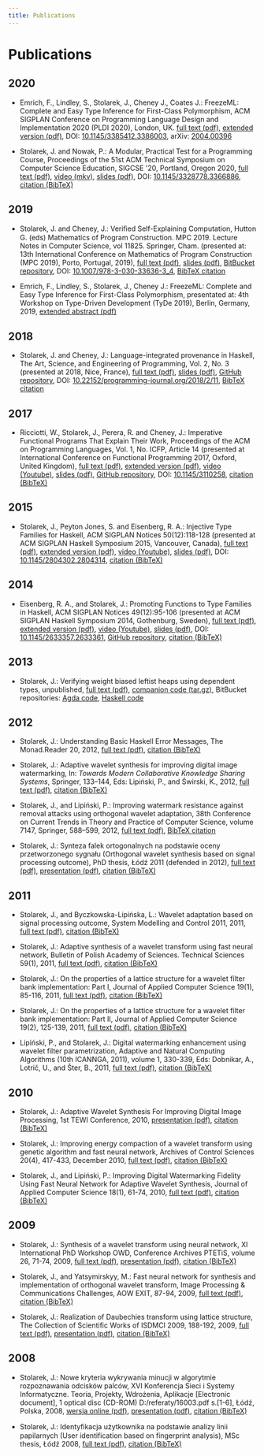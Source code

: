 ```yaml
---
title: Publications
---
```


Publications
============

2020
----

  * Emrich, F., Lindley, S., Stolarek, J., Cheney J., Coates J.: FreezeML:
    Complete and Easy Type Inference for First-Class Polymorphism, ACM SIGPLAN
    Conference on Programming Language Design and Implementation 2020 (PLDI
    2020), London, UK. [full text (pdf)](/files/emrich_lindley_stolarek_cheney_coates_freezeml.pdf),
    [extended version (pdf)](/files/emrich_lindley_stolarek_cheney_coates_freezeml_extended.pdf),
    DOI: [10.1145/3385412.3386003](https://doi.org/10.1145/3385412.3386003),
    arXiv: [2004.00396](https://arxiv.org/abs/2004.00396)

  * Stolarek, J. and Nowak, P.: A Modular, Practical Test for a Programming
    Course, Proceedings of the 51st ACM Technical Symposium on Computer Science
    Education, SIGCSE '20, Portland, Oregon 2020,
    [full text (pdf)](/files/stolarek_nowak_sigcse2020.pdf),
    [video (mkv)](/files/stolarek_nowak_sigcse2020_video.mkv),
    [slides (pdf)](/files/stolarek_nowak_sigcse2020_slides.pdf),
    DOI: [10.1145/3328778.3366886](https://doi.org/10.1145/3328778.3366886),
    [citation (BibTeX)](/files/stolarek_nowak_sigcse2020.bib)


2019
----

  * Stolarek, J. and Cheney, J.: Veriﬁed Self-Explaining Computation, Hutton
    G. (eds) Mathematics of Program Construction. MPC 2019. Lecture Notes in
    Computer Science, vol 11825. Springer, Cham. (presented at: 13th
    International Conference on Mathematics of Program Construction (MPC 2019),
    Porto, Portugal, 2019),
    [full text (pdf)](/files/stolarek_cheney_verified_self_explaining_computation.pdf),
    [slides (pdf)](/files/stolarek_cheney_verified_self_explaining_computation_slides.pdf),
    [BitBucket repository](https://bitbucket.org/jstolarek/gc_imp_slicing), DOI:
    [10.1007/978-3-030-33636-3_4](https://doi.org/10.1007/978-3-030-33636-3_4),
    [BibTeX citation](/files/stolarek_cheney_verified_self_explaining_computation.bib)

  * Emrich, F., Lindley, S., Stolarek, J., Cheney J.: FreezeML: Complete and
    Easy Type Inference for First-Class Polymorphism, presentated at: 4th
    Workshop on Type-Driven Development (TyDe 2019), Berlin, Germany, 2019,
    [extended abstract (pdf)](/files/emrich_lindley_stolarek_cheney_freezeml_extended_abstract.pdf)


2018
----

  * Stolarek, J. and Cheney, J.: Language-integrated provenance in Haskell, The
    Art, Science, and Engineering of Programming, Vol. 2, No. 3 (presented at
    <Programming> 2018, Nice, France),
    [full text (pdf)](/files/stolarek_cheney_language_integrated_provenance_in_haskell.pdf),
    [slides (pdf)](/files/stolarek_cheney_language_integrated_provenance_in_haskell_slides.pdf),
    [GitHub repository](https://github.com/jstolarek/skye-dsh),
    DOI: [10.22152/programming-journal.org/2018/2/11](https://doi.org/10.22152/programming-journal.org/2018/2/11),
    [BibTeX citation](/files/stolarek_cheney_language_integrated_provenance_in_haskell.bib)


2017
----

  * Ricciotti, W., Stolarek, J., Perera, R. and Cheney, J.: Imperative
    Functional Programs That Explain Their Work, Proceedings of the ACM on
    Programming Languages, Vol. 1, No. ICFP, Article 14 (presented at
    International Conference on Functional Programming 2017, Oxford, United
    Kingdom),
    [full text (pdf)](/files/ricciotti_stolarek_perera_cheney_icfp2017.pdf),
    [extended version (pdf)](/files/ricciotti_stolarek_perera_cheney_icfp2017_extended.pdf),
    [video (Youtube)](https://www.youtube.com/watch?v=6_ISyRsAhEY),
    [slides (pdf)](/files/ricciotti_stolarek_perera_cheney_icfp2017_slides.pdf),
    [GitHub repository](https://github.com/jstolarek/slicer),
    DOI: [10.1145/3110258](https://doi.org/10.1145/3110258),
    [citation (BibTeX)](/files/ricciotti_stolarek_perera_cheney_icfp2017.bib)


2015
----

  * Stolarek, J., Peyton Jones, S. and Eisenberg, R. A.: Injective Type Families
    for Haskell, ACM SIGPLAN Notices 50(12):118-128 (presented at ACM SIGPLAN
    Haskell Symposium 2015, Vancouver, Canada),
    [full text (pdf)](/files/stolarek_peyton-jones_eisenberg_injectivity.pdf),
    [extended version (pdf)](/files/stolarek_peyton-jones_eisenberg_injectivity_extended.pdf),
    [video (Youtube)](https://www.youtube.com/watch?v=s0wkCKZU3WI),
    [slides (pdf)](/files/injectivity-haskell15-slides.pdf),
    DOI: [10.1145/2804302.2804314](http://dx.doi.org/10.1145/2804302.2804314),
    [citation (BibTeX)](/files/stolarek_peyton-jones_eisenberg_injectivity.bib)


2014
----

  * Eisenberg, R. A., and Stolarek, J.: Promoting Functions to Type Families in
    Haskell, ACM SIGPLAN Notices 49(12):95-106 (presented at ACM SIGPLAN Haskell
    Symposium 2014, Gothenburg, Sweden),
    [full text (pdf)](/files/eisenberg_stolarek_promotion.pdf),
    [extended version (pdf)](/files/eisenberg_stolarek_promotion_extended.pdf),
    [video (Youtube)](https://www.youtube.com/watch?v=J47OTYArG08),
    [slides (pdf)](/files/promotion-haskell14-slides.pdf),
    DOI: [10.1145/2633357.2633361](http://dx.doi.org/10.1145/2633357.2633361),
    [GitHub repository](http://www.github.com/goldfirere/singletons),
    [citation (BibTeX)](/files/eisenberg_stolarek_promotion.bib)


2013
----

  * Stolarek, J.: Verifying weight biased leftist heaps using dependent types,
    unpublished,
    [full text (pdf)](/files/dep-typed-wbl-heaps.pdf),
    [companion code (tar.gz)](/files/dep-typed-wbl-heaps.tar.gz),
    BitBucket repositories:
    [Agda code](https://bitbucket.org/jstolarek/dep-typed-wbl-heaps),
    [Haskell code](https://bitbucket.org/jstolarek/dep-typed-wbl-heaps-hs)


2012
----

  * Stolarek, J.: Understanding Basic Haskell Error Messages, The Monad.Reader
    20, 2012,
    [full text (pdf)](/files/stolarek_understanding_basic_haskell_error_messages.pdf),
    [citation (BibTeX)](/files/stolarek_understanding_basic_haskell_error_messages.bib)

  * Stolarek, J.: Adaptive wavelet synthesis for improving digital image
    watermarking, In: _Towards Modern Collaborative Knowledge Sharing Systems_,
    Springer, 133–144, Eds: Lipiński, P., and Świrski, K., 2012,
    [full text (pdf)](/files/stolarek_adaptive_wavelet_synthesis_for_watermarking.pdf),
    [citation (BibTeX)](/files/stolarek_adaptive_wavelet_synthesis_for_watermarking.bib)

  * Stolarek, J., and Lipiński, P.: Improving watermark resistance against
    removal attacks using orthogonal wavelet adaptation, 38th Conference on
    Current Trends in Theory and Practice of Computer Science, volume 7147,
    Springer, 588–599, 2012,
    [full text (pdf)](/files/stolarek_lipinski_improving_watermark_resistance_against_removal_attacks.pdf),
    [BibTeX citation](/files/stolarek_lipinski_improving_watermark_resistance_against_removal_attacks.bib)

  * Stolarek, J.: Synteza falek ortogonalnych na podstawie oceny przetworzonego
    sygnału (Orthogonal wavelet synthesis based on signal processing outcome),
    PhD thesis, Łódź 2011 (defended in 2012),
    [full text (pdf)](/files/stolarek_rozprawa_doktorska.pdf),
    [presentation (pdf)](/files/stolarek_obrona_dr_prezentacja.pdf),
    [citation (BibTeX)](/files/stolarek_rozprawa_doktorska.bib)


2011
----

  * Stolarek, J., and Byczkowska-Lipińska, L.: Wavelet adaptation based on
    signal processing outcome, System Modelling and Control 2011, 2011,
    [full text (pdf)](/files/stolarek_byczkowska_wavelet_adaptation_based_on_signal_processing_outcome.pdf),
    [citation (BibTeX)](/files/stolarek_byczkowska_wavelet_adaptation_based_on_signal_processing_outcome.bib)

  * Stolarek, J.: Adaptive synthesis of a wavelet transform using fast neural
    network, Bulletin of Polish Academy of Sciences. Technical Sciences 59(1),
    2011,
    [full text (pdf)](/files/stolarek_adaptive_synthesis_of_a_wavelet_transform.pdf),
    [citation (BibTeX)](/files/stolarek_adaptive_synthesis_of_a_wavelet_transform.bib)

  * Stolarek, J.: On the properties of a lattice structure for a wavelet filter
    bank implementation: Part I, Journal of Applied Computer Science 19(1),
    85-116, 2011,
    [full text (pdf)](/files/stolarek_properties_of_lattice_structure_part1.pdf),
    [citation (BibTeX)](/files/stolarek_properties_of_lattice_structure_part1.bib)

  * Stolarek, J.: On the properties of a lattice structure for a wavelet filter
    bank implementation: Part II, Journal of Applied Computer Science 19(2),
    125-139, 2011,
    [full text (pdf)](/files/stolarek_properties_of_lattice_structure_part2.pdf),
    [citation (BibTeX)](/files/stolarek_properties_of_lattice_structure_part2.bib)

  * Lipiński, P., and Stolarek, J.: Digital watermarking enhancement using
    wavelet filter parametrization, Adaptive and Natural Computing Algorithms
    (10th ICANNGA, 2011), volume 1, 330-339, Eds: Dobnikar, A., Lotrič, U., and
    Šter, B., 2011, [full text (pdf)](/files/lipinski_stolarek_icannga2011.pdf),
    [citation (BibTeX)](/files/lipinski_stolarek_icannga2011.bib)


2010
----

  * Stolarek, J.: Adaptive Wavelet Synthesis For Improving Digital Image
    Processing, 1st TEWI Conference, 2010,
    [presentation (pdf)](/files/stolarek_tewi2010.pdf),
    [citation (BibTeX)](/files/stolarek_tewi2010.bib)

  * Stolarek, J.: Improving energy compaction of a wavelet transform using
    genetic algorithm and fast neural network, Archives of Control Sciences
    20(4), 417-433, December 2010,
    [full text (pdf)](/files/stolarek_improving_energy_compaction_of_a_wavelet_transform.pdf),
    [citation (BibTeX)](/files/stolarek_improving_energy_compaction_of_a_wavelet_transform.bib)

  * Stolarek, J., and Lipiński, P.: Improving Digital Watermarking Fidelity
    Using Fast Neural Network for Adaptive Wavelet Synthesis, Journal of Applied
    Computer Science 18(1), 61-74, 2010,
    [full text (pdf)](/files/stolarek_lipinski_improving_digital_watermarking_fidelity_using_fast_neural_network.pdf),
    [citation (BibTeX)](/files/stolarek_lipinski_improving_digital_watermarking_fidelity_using_fast_neural_network.bib)


2009
----

  * Stolarek, J.: Synthesis of a wavelet transform using neural network, XI
    International PhD Workshop OWD, Conference Archives PTETiS, volume 26,
    71-74, 2009,
    [full text (pdf)](/files/stolarek_owd2009.pdf),
    [presentation (pdf)](/files/stolarek_owd2009_slides.pdf),
    [citation (BibTeX)](/files/stolarek_owd2009.bib)

  * Stolarek, J., and Yatsymirskyy, M.: Fast neural network for synthesis and
    implementation of orthogonal wavelet transform, Image Processing &
    Communications Challenges, AOW EXIT, 87-94, 2009,
    [full text (pdf)](/files/stolarek_yatsymirskyy_ipc2009.pdf),
    [citation (BibTeX)](/files/stolarek_yatsymirskyy_ipc2009.bib)

  * Stolarek, J.: Realization of Daubechies transform using lattice structure,
    The Collection of Scientific Works of ISDMCI 2009, 188-192, 2009,
    [full text (pdf)](/files/stolarek_isdmci2009.pdf),
    [presentation (pdf)](/files/stolarek_isdmci2009_slides.pdf),
    [citation (BibTeX)](/files/stolarek_isdmci2009.bib)


2008
----

  * Stolarek, J.: Nowe kryteria wykrywania minucji w algorytmie rozpoznawania
    odcisków palców, XVI Konferencja Sieci i Systemy Informatyczne. Teoria,
    Projekty, Wdrożenia, Aplikacje [Electronic document], 1 optical disc
    (CD-ROM) D:/referaty/16003.pdf s.[1-6], Łódź, Polska, 2008,
    [wersja online (pdf)](/files/stolarek_sis2008.pdf),
    [presentation (pdf)](/files/stolarek_sis2008_slides.pdf),
    [citation (BibTeX)](/files/stolarek_sis2008.bib)

  * Stolarek, J.: Identyﬁkacja użytkownika na podstawie analizy linii
    papilarnych (User identification based on fingerprint analysis), MSc thesis,
    Łódź 2008, [full text (pdf)](/files/stolarek_praca_magisterska.pdf),
    [citation (BibTeX)](/files/stolarek_praca_magisterska.bib)
